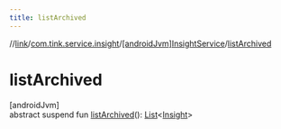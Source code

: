 ```yaml
---
title: listArchived
---
```

//[link](../../../index.html)/[com.tink.service.insight](../index.html)/[[androidJvm]InsightService](index.html)/[listArchived](list-archived.html)



# listArchived



[androidJvm]\
abstract suspend fun [listArchived](list-archived.html)(): [List](https://kotlinlang.org/api/latest/jvm/stdlib/kotlin.collections/-list/index.html)&lt;[Insight](../../com.tink.model.insights/[android-jvm]-insight/index.html)&gt;





